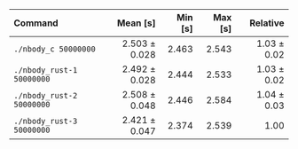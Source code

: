 | Command | Mean [s] | Min [s] | Max [s] | Relative |
|:---|---:|---:|---:|---:|
| `./nbody_c 50000000` | 2.503 ± 0.028 | 2.463 | 2.543 | 1.03 ± 0.02 |
| `./nbody_rust-1 50000000` | 2.492 ± 0.028 | 2.444 | 2.533 | 1.03 ± 0.02 |
| `./nbody_rust-2 50000000` | 2.508 ± 0.048 | 2.446 | 2.584 | 1.04 ± 0.03 |
| `./nbody_rust-3 50000000` | 2.421 ± 0.047 | 2.374 | 2.539 | 1.00 |
